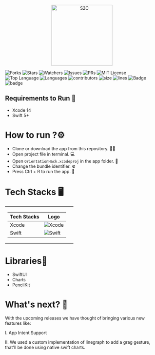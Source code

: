 <p align="center" width="100%" height="20%">
<img width="200" height="200" alt="S2C" src="https://user-images.githubusercontent.com/60341847/191977592-c36b4048-b2eb-4424-b103-57e1b30025e8.png"> 

</p>

![Forks](https://img.shields.io/github/forks/prabal4546/MLH-Orientation?style=social)
![Stars](https://img.shields.io/github/stars/prabal4546/MLH-Orientation?style=social) 
![Watchers](https://img.shields.io/github/watchers/prabal4546/MLH-Orientation?style=social) 
![Issues](https://img.shields.io/github/issues/prabal4546/MLH-Orientation) 
![PRs](https://img.shields.io/github/issues-pr-raw/prabal4546/MLH-Orientation) 
![MIT License](https://img.shields.io/github/license/prabal4546/MLH-Orientation) 
![Top Language](https://img.shields.io/github/languages/top/prabal4546/MLH-Orientation) 
![Languages](https://img.shields.io/github/languages/count/prabal4546/MLH-Orientation)
![contributors](https://img.shields.io/github/contributors-anon/prabal4546/MLH-Orientation)
![size](https://img.shields.io/github/languages/code-size/prabal4546/MLH-Orientation)
![lines](https://img.shields.io/tokei/lines/github/prabal4546/MLH-Orientation)
![Badge](https://img.shields.io/badge/Xcode-14.0-green)
![badge](https://img.shields.io/badge/Swift-5-red)

## Requirements to Run 🚩
- Xcode 14
- Swift 5+

# How to run ?⚙️

* Clone or download the app from this repository. 👩‍💻
* Open project file in terminal. 💻
* Open ```OrientationHack.xcodeproj``` in the app folder. 💾
* Change the bundle identifier. ⚙️
* Press Ctrl + R to run the app. 📲

# Tech Stacks 🖥

<table>
<tr><td>

| Tech Stacks | Logo |
| -- | -- |
| Xcode | ![Xcode](https://img.shields.io/badge/Xcode-007ACC?style=for-the-badge&logo=Xcode&logoColor=white) |
| Swift | ![Swift](https://img.shields.io/badge/swift-%23FA7343.svg?style=for-the-badge&logo=swift&logoColor=white) |

 </td><td> 
 
</td></tr> </table>
 
# Libraries📒
- SwiftUI
- Charts
- PencilKit

# What's next? 📱

With the upcoming releases we have thought of bringing various new features like:

I.   App Intent Support

II.  We used a custom implementation of linegraph to add a grag gesture, that'll be done using native swift charts. 

